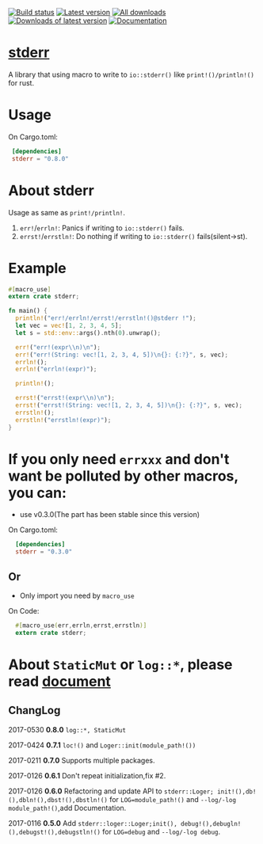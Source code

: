 [![Build status](https://travis-ci.org/biluohc/stderr.svg?branch=master)](https://github.com/biluohc/stderr)
[![Latest version](https://img.shields.io/crates/v/stderr.svg)](https://crates.io/crates/stderr)
[![All downloads](https://img.shields.io/crates/d/stderr.svg)](https://crates.io/crates/stderr)
[![Downloads of latest version](https://img.shields.io/crates/dv/stderr.svg)](https://crates.io/crates/stderr)
[![Documentation](https://docs.rs/stderr/badge.svg)](https://docs.rs/stderr)

# [stderr](https://github.com/biluohc/stderr)
  A library that using macro to write to `io::stderr()` like `print!()/println!()` for rust.

# Usage

 On Cargo.toml:

 ```toml
  [dependencies]
  stderr = "0.8.0"
 ```

# About stderr
Usage as same as `print!/println!`.

1. `err!`/`errln!`: Panics if writing to `io::stderr()` fails.
2. `errst!`/`errstln!`: Do nothing if writing to `io::stderr()` fails(silent->st).


# Example

```Rust
#[macro_use]
extern crate stderr;

fn main() {
  println!("err!/errln!/errst!/errstln!()@stderr !");
  let vec = vec![1, 2, 3, 4, 5];
  let s = std::env::args().nth(0).unwrap();

  err!("err!(expr\\n)\n");
  err!("err!(String: vec![1, 2, 3, 4, 5])\n{}: {:?}", s, vec);
  errln!();
  errln!("errln!(expr)");

  println!();

  errst!("errst!(expr\\n)\n");
  errst!("errst!(String: vec![1, 2, 3, 4, 5])\n{}: {:?}", s, vec);
  errstln!();
  errstln!("errstln!(expr)");
}
```
# If you only need `errxxx` and don't want be polluted by other macros, you can: 
* use v0.3.0(The part has been stable since this version)

On Cargo.toml:

```toml
  [dependencies]
  stderr = "0.3.0"
```

## Or

* Only import you need by `macro_use`

On Code:

```rust
  #[macro_use(err,errln,errst,errstln)]
  extern crate stderr;
```

# About `StaticMut` or `log::*`, please read [document](https://docs.rs/stderr)

## ChangLog
2017-0530 **0.8.0** `log::*, StaticMut`

2017-0424 **0.7.1** `loc!()` and `Loger::init(module_path!())`

2017-0211 **0.7.0** Supports multiple packages.

2017-0126 **0.6.1** Don't repeat initialization,fix #2.

2017-0126 **0.6.0** Refactoring and update API to `stderr::Loger; init!(),db!(),dbln!(),dbst!(),dbstln!()` for `LOG=module_path!()` and `--log/-log module_path!()`,add Documentation.

2017-0116 __0.5.0__ Add `stderr::loger::Loger;init(), debug!(),debugln!(),debugst!(),debugstln!()` for `LOG=debug` and `--log/-log debug`.
